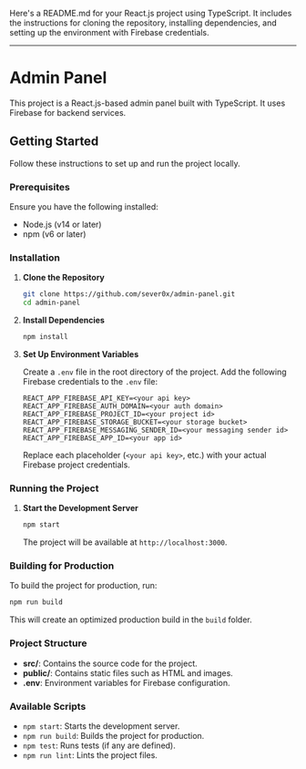 Here's a README.md for your React.js project using TypeScript. It includes the instructions for cloning the repository,
installing dependencies, and setting up the environment with Firebase credentials.

---

# Admin Panel

This project is a React.js-based admin panel built with TypeScript. It uses Firebase for backend services.

## Getting Started

Follow these instructions to set up and run the project locally.

### Prerequisites

Ensure you have the following installed:

- Node.js (v14 or later)
- npm (v6 or later)

### Installation

1. **Clone the Repository**

    ```bash
    git clone https://github.com/sever0x/admin-panel.git
    cd admin-panel
    ```

2. **Install Dependencies**

    ```bash
    npm install
    ```

3. **Set Up Environment Variables**

   Create a `.env` file in the root directory of the project. Add the following Firebase credentials to the `.env` file:

    ```plaintext
    REACT_APP_FIREBASE_API_KEY=<your api key>
    REACT_APP_FIREBASE_AUTH_DOMAIN=<your auth domain>
    REACT_APP_FIREBASE_PROJECT_ID=<your project id>
    REACT_APP_FIREBASE_STORAGE_BUCKET=<your storage bucket>
    REACT_APP_FIREBASE_MESSAGING_SENDER_ID=<your messaging sender id>
    REACT_APP_FIREBASE_APP_ID=<your app id>
    ```

   Replace each placeholder (`<your api key>`, etc.) with your actual Firebase project credentials.

### Running the Project

1. **Start the Development Server**

    ```bash
    npm start
    ```

   The project will be available at `http://localhost:3000`.

### Building for Production

To build the project for production, run:

```bash
npm run build
```

This will create an optimized production build in the `build` folder.

### Project Structure

- **src/**: Contains the source code for the project.
- **public/**: Contains static files such as HTML and images.
- **.env**: Environment variables for Firebase configuration.

### Available Scripts

- `npm start`: Starts the development server.
- `npm run build`: Builds the project for production.
- `npm test`: Runs tests (if any are defined).
- `npm run lint`: Lints the project files.